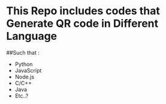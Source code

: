 # This Repo includes codes that Generate QR code in Different Language
##Such that :
- Python
- JavaScript
- Node.js
- C/C++
- Java
- Etc..?
